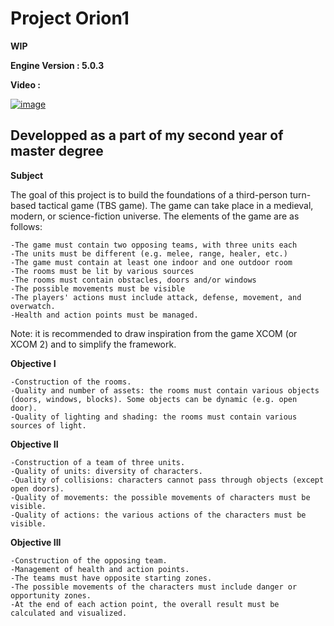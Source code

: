 # Project Orion1

**WIP**

**Engine Version : 5.0.3**

**Video :**

[![image](https://user-images.githubusercontent.com/78411295/208158587-2c80e6eb-e9fd-454a-9453-fd7740c00cc6.png)](https://youtu.be/OnDusMd1J0A)

## Developped as a part of my second year of master degree
 
**Subject** 

The goal of this project is to build the foundations of a third-person turn-based tactical game (TBS game). The game can take place in a medieval, modern, or science-fiction universe. The elements of the game are as follows:

    -The game must contain two opposing teams, with three units each
    -The units must be different (e.g. melee, range, healer, etc.)
    -The game must contain at least one indoor and one outdoor room
    -The rooms must be lit by various sources
    -The rooms must contain obstacles, doors and/or windows
    -The possible movements must be visible
    -The players' actions must include attack, defense, movement, and overwatch.
    -Health and action points must be managed.

Note: it is recommended to draw inspiration from the game XCOM (or XCOM 2) and to simplify the framework.

**Objective I**

    -Construction of the rooms.
    -Quality and number of assets: the rooms must contain various objects (doors, windows, blocks). Some objects can be dynamic (e.g. open door).
    -Quality of lighting and shading: the rooms must contain various sources of light.

**Objective II**
    
    -Construction of a team of three units.
    -Quality of units: diversity of characters.
    -Quality of collisions: characters cannot pass through objects (except open doors).
    -Quality of movements: the possible movements of characters must be visible.
    -Quality of actions: the various actions of the characters must be visible.

**Objective III**

    -Construction of the opposing team.
    -Management of health and action points.
    -The teams must have opposite starting zones.
    -The possible movements of the characters must include danger or opportunity zones.
    -At the end of each action point, the overall result must be calculated and visualized.
